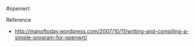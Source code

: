 #openwrt

Reference

* <http://manoftoday.wordpress.com/2007/10/11/writing-and-compiling-a-simple-program-for-openwrt/>